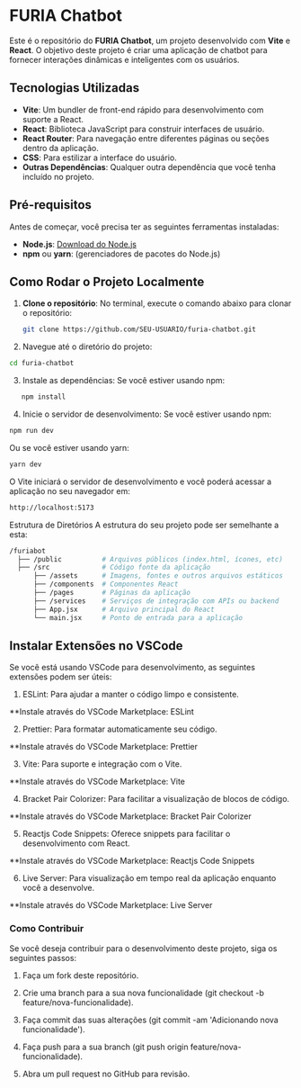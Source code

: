 # FURIA Chatbot

Este é o repositório do **FURIA Chatbot**, um projeto desenvolvido com **Vite** e **React**. O objetivo deste projeto é criar uma aplicação de chatbot para fornecer interações dinâmicas e inteligentes com os usuários.

## Tecnologias Utilizadas

- **Vite**: Um bundler de front-end rápido para desenvolvimento com suporte a React.
- **React**: Biblioteca JavaScript para construir interfaces de usuário.
- **React Router**: Para navegação entre diferentes páginas ou seções dentro da aplicação.
- **CSS**: Para estilizar a interface do usuário.
- **Outras Dependências**: Qualquer outra dependência que você tenha incluído no projeto.

## Pré-requisitos

Antes de começar, você precisa ter as seguintes ferramentas instaladas:

- **Node.js**: [Download do Node.js](https://nodejs.org/)
- **npm** ou **yarn**: (gerenciadores de pacotes do Node.js)

## Como Rodar o Projeto Localmente

1. **Clone o repositório**:
   No terminal, execute o comando abaixo para clonar o repositório:

   ```bash
   git clone https://github.com/SEU-USUARIO/furia-chatbot.git
   ```

2. Navegue até o diretório do projeto:

```bash
cd furia-chatbot
```

3. Instale as dependências:
   Se você estiver usando npm:

```bash
   npm install
```

4. Inicie o servidor de desenvolvimento:
   Se você estiver usando npm:

```bash
npm run dev
```

   Ou se você estiver usando yarn:

```bash
yarn dev
```

   O Vite iniciará o servidor de desenvolvimento e você poderá acessar a aplicação no seu navegador em:

```bash
http://localhost:5173
```

Estrutura de Diretórios
A estrutura do seu projeto pode ser semelhante a esta:

```bash
/furiabot
  ├── /public          # Arquivos públicos (index.html, ícones, etc)
  ├── /src             # Código fonte da aplicação
      ├── /assets      # Imagens, fontes e outros arquivos estáticos
      ├── /components  # Componentes React
      ├── /pages       # Páginas da aplicação
      ├── /services    # Serviços de integração com APIs ou backend
      ├── App.jsx      # Arquivo principal do React
      └── main.jsx     # Ponto de entrada para a aplicação
```

## Instalar Extensões no VSCode
Se você está usando VSCode para desenvolvimento, as seguintes extensões podem ser úteis:

1. ESLint: Para ajudar a manter o código limpo e consistente.

**Instale através do VSCode Marketplace: ESLint

2. Prettier: Para formatar automaticamente seu código.

**Instale através do VSCode Marketplace: Prettier

3. Vite: Para suporte e integração com o Vite.

**Instale através do VSCode Marketplace: Vite

4. Bracket Pair Colorizer: Para facilitar a visualização de blocos de código.

**Instale através do VSCode Marketplace: Bracket Pair Colorizer

5. Reactjs Code Snippets: Oferece snippets para facilitar o desenvolvimento com React.

**Instale através do VSCode Marketplace: Reactjs Code Snippets

6. Live Server: Para visualização em tempo real da aplicação enquanto você a desenvolve.

**Instale através do VSCode Marketplace: Live Server

### Como Contribuir
Se você deseja contribuir para o desenvolvimento deste projeto, siga os seguintes passos:

1. Faça um fork deste repositório.

2. Crie uma branch para a sua nova funcionalidade (git checkout -b feature/nova-funcionalidade).

3. Faça commit das suas alterações (git commit -am 'Adicionando nova funcionalidade').

4. Faça push para a sua branch (git push origin feature/nova-funcionalidade).

5. Abra um pull request no GitHub para revisão.
